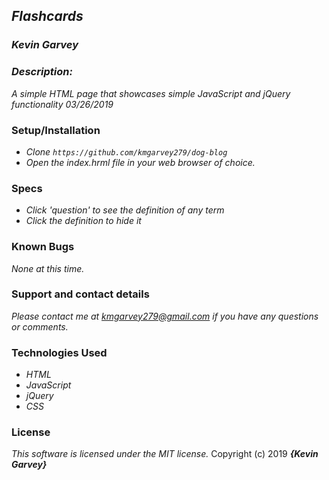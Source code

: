 ## _Flashcards_

### _***Kevin Garvey***_

### _Description:_
_A simple HTML page that showcases simple JavaScript and jQuery functionality 03/26/2019_

### Setup/Installation
- _Clone ``https://github.com/kmgarvey279/dog-blog``_
- _Open the index.hrml file in your web browser of choice._

### Specs
- _Click 'question' to see the definition of any term_
- _Click the definition to hide it_



### Known Bugs
_None at this time._

### Support and contact details

_Please contact me at kmgarvey279@gmail.com if you have any questions or comments._

### Technologies Used

- _HTML_
- _JavaScript_
- _jQuery_
- _CSS_

### License

_This software is licensed under the MIT license._
Copyright (c) 2019 **_{Kevin Garvey}_**

